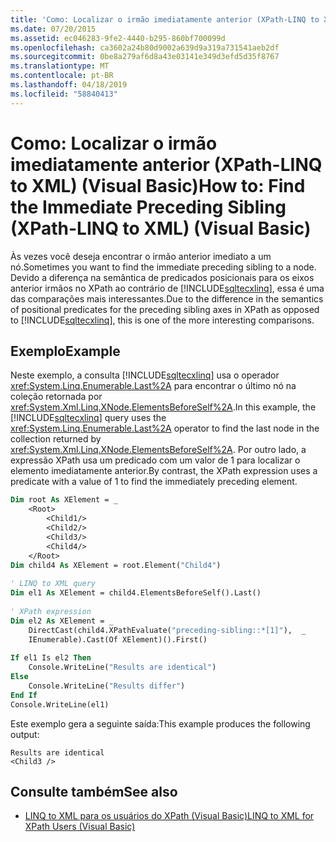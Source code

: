 ```yaml
---
title: 'Como: Localizar o irmão imediatamente anterior (XPath-LINQ to XML) (Visual Basic)'
ms.date: 07/20/2015
ms.assetid: ec046283-9fe2-4440-b295-860bf700099d
ms.openlocfilehash: ca3602a24b80d9002a639d9a319a731541aeb2df
ms.sourcegitcommit: 0be8a279af6d8a43e03141e349d3efd5d35f8767
ms.translationtype: MT
ms.contentlocale: pt-BR
ms.lasthandoff: 04/18/2019
ms.locfileid: "58840413"
---
```

# <a name="how-to-find-the-immediate-preceding-sibling-xpath-linq-to-xml-visual-basic"></a><span data-ttu-id="337a4-102">Como: Localizar o irmão imediatamente anterior (XPath-LINQ to XML) (Visual Basic)</span><span class="sxs-lookup"><span data-stu-id="337a4-102">How to: Find the Immediate Preceding Sibling (XPath-LINQ to XML) (Visual Basic)</span></span>
<span data-ttu-id="337a4-103">Às vezes você deseja encontrar o irmão anterior imediato a um nó.</span><span class="sxs-lookup"><span data-stu-id="337a4-103">Sometimes you want to find the immediate preceding sibling to a node.</span></span> <span data-ttu-id="337a4-104">Devido a diferença na semântica de predicados posicionais para os eixos anterior irmãos no XPath ao contrário de [!INCLUDE[sqltecxlinq](~/includes/sqltecxlinq-md.md)], essa é uma das comparações mais interessantes.</span><span class="sxs-lookup"><span data-stu-id="337a4-104">Due to the difference in the semantics of positional predicates for the preceding sibling axes in XPath as opposed to [!INCLUDE[sqltecxlinq](~/includes/sqltecxlinq-md.md)], this is one of the more interesting comparisons.</span></span>  
  
## <a name="example"></a><span data-ttu-id="337a4-105">Exemplo</span><span class="sxs-lookup"><span data-stu-id="337a4-105">Example</span></span>  
 <span data-ttu-id="337a4-106">Neste exemplo, a consulta [!INCLUDE[sqltecxlinq](~/includes/sqltecxlinq-md.md)] usa o operador <xref:System.Linq.Enumerable.Last%2A> para encontrar o último nó na coleção retornada por <xref:System.Xml.Linq.XNode.ElementsBeforeSelf%2A>.</span><span class="sxs-lookup"><span data-stu-id="337a4-106">In this example, the [!INCLUDE[sqltecxlinq](~/includes/sqltecxlinq-md.md)] query uses the <xref:System.Linq.Enumerable.Last%2A> operator to find the last node in the collection returned by <xref:System.Xml.Linq.XNode.ElementsBeforeSelf%2A>.</span></span> <span data-ttu-id="337a4-107">Por outro lado, a expressão XPath usa um predicado com um valor de 1 para localizar o elemento imediatamente anterior.</span><span class="sxs-lookup"><span data-stu-id="337a4-107">By contrast, the XPath expression uses a predicate with a value of 1 to find the immediately preceding element.</span></span>  
  
```vb  
Dim root As XElement = _   
    <Root>  
        <Child1/>  
        <Child2/>  
        <Child3/>  
        <Child4/>  
    </Root>  
Dim child4 As XElement = root.Element("Child4")  
  
' LINQ to XML query  
Dim el1 As XElement = child4.ElementsBeforeSelf().Last()  
  
' XPath expression  
Dim el2 As XElement = _  
    DirectCast(child4.XPathEvaluate("preceding-sibling::*[1]"),  _  
    IEnumerable).Cast(Of XElement)().First()  
  
If el1 Is el2 Then  
    Console.WriteLine("Results are identical")  
Else  
    Console.WriteLine("Results differ")  
End If  
Console.WriteLine(el1)  
```  
  
 <span data-ttu-id="337a4-108">Este exemplo gera a seguinte saída:</span><span class="sxs-lookup"><span data-stu-id="337a4-108">This example produces the following output:</span></span>  
  
```  
Results are identical  
<Child3 />  
```  
  
## <a name="see-also"></a><span data-ttu-id="337a4-109">Consulte também</span><span class="sxs-lookup"><span data-stu-id="337a4-109">See also</span></span>

- [<span data-ttu-id="337a4-110">LINQ to XML para os usuários do XPath (Visual Basic)</span><span class="sxs-lookup"><span data-stu-id="337a4-110">LINQ to XML for XPath Users (Visual Basic)</span></span>](../../../../visual-basic/programming-guide/concepts/linq/linq-to-xml-for-xpath-users.md)
